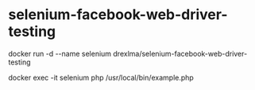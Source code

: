# selenium-facebook-web-driver-testing

docker run -d --name selenium drexlma/selenium-facebook-web-driver-testing

docker exec -it selenium php /usr/local/bin/example.php
